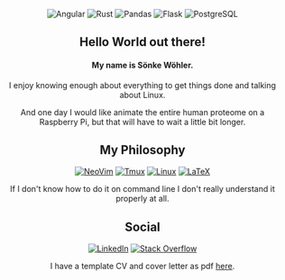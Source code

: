 <div align="center">

![Angular](https://img.shields.io/badge/Angular-DD0031?style=for-the-badge&logo=angular&logoColor=white)
![Rust](https://img.shields.io/badge/Rust-black?style=for-the-badge&logo=rust&logoColor=#E57324)
![Pandas](https://img.shields.io/badge/Pandas-2C2D72?style=for-the-badge&logo=pandas&logoColor=white)
![Flask](	https://img.shields.io/badge/Flask-000000?style=for-the-badge&logo=flask&logoColor=white)
![PostgreSQL](https://img.shields.io/badge/PostgreSQL-316192?style=for-the-badge&logo=postgresql&logoColor=white)
<!--
![Java](https://img.shields.io/badge/Java-ED8B00?style=for-the-badge&logo=java&logoColor=white)
![Apache Cassandra](https://img.shields.io/badge/Cassandra-1287B1?style=for-the-badge&logo=apache%20cassandra&logoColor=white)
-->

## Hello World out there!
<!-- [Arch Linux](https://img.shields.io/badge/Arch_Linux-1793D1?style=for-the-badge&logo=arch-linux&logoColor=white) -->

#### My name is Sönke Wöhler.  
I enjoy knowing enough about everything to get things done and talking about Linux.

And one day I would like animate the entire human proteome on a Raspberry Pi, but that will have to wait a little bit longer.

## My Philosophy

[![NeoVim](https://img.shields.io/badge/NeoVim-%2357A143.svg?&style=for-the-badge&logo=neovim&logoColor=white)](https://github.com/SonkeWohler/.vim)
[![Tmux](https://img.shields.io/badge/tmux-1BB91F?style=for-the-badge&logo=tmux&logoColor=white)](https://github.com/SonkeWohler/.vim)
[![Linux](https://img.shields.io/badge/Linux-FCC624?style=for-the-badge&logo=linux&logoColor=black)](https://github.com/SonkeWohler/.vim)
[![LaTeX](https://img.shields.io/badge/LaTeX-47A141?style=for-the-badge&logo=LaTeX&logoColor=white)](https://github.com/SonkeWohler/SonkeWohler/releases/tag/cv1.0.0)
  
If I don't know how to do it on command line I don't really understand it properly at all.

## Social

[![LinkedIn](https://img.shields.io/badge/LinkedIn-0077B5?style=for-the-badge&logo=linkedin&logoColor=white)](https://www.linkedin.com/in/sonke-wohler-54657a145/)
[![Stack Overflow](https://img.shields.io/badge/Stack_Overflow-FE7A16?style=for-the-badge&logo=stack-overflow&logoColor=white)](https://stackoverflow.com/users/11151695/sonke-wo)

I have a template CV and cover letter as pdf [here](https://github.com/SonkeWohler/SonkeWohler/releases/tag/cv1.0.0).

<!-- Badges come from [here](https://github.com/alexandresanlim/Badges4-README.md-Profile#-languages-) -->
